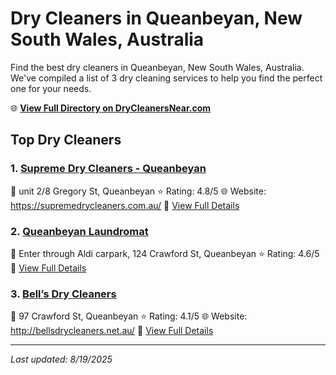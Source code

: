 # Dry Cleaners in Queanbeyan, New South Wales, Australia

Find the best dry cleaners in Queanbeyan, New South Wales, Australia. We've compiled a list of 3 dry cleaning services to help you find the perfect one for your needs.

🌐 **[View Full Directory on DryCleanersNear.com](https://drycleanersnear.com/city/Australia/New%20South%20Wales/Queanbeyan)**

## Top Dry Cleaners

### 1. [Supreme Dry Cleaners - Queanbeyan](https://drycleanersnear.com/dryCleaner/68a28931e025a3a8d28d3822/supreme-dry-cleaners-queanbeyan)
📍 unit 2/8 Gregory St, Queanbeyan
⭐ Rating: 4.8/5
🌐 Website: https://supremedrycleaners.com.au/
🔗 [View Full Details](https://drycleanersnear.com/dryCleaner/68a28931e025a3a8d28d3822/supreme-dry-cleaners-queanbeyan)

### 2. [Queanbeyan Laundromat](https://drycleanersnear.com/dryCleaner/68a289a5e025a3a8d28d3c8e/queanbeyan-laundromat)
📍 Enter through Aldi carpark, 124 Crawford St, Queanbeyan
⭐ Rating: 4.6/5
🔗 [View Full Details](https://drycleanersnear.com/dryCleaner/68a289a5e025a3a8d28d3c8e/queanbeyan-laundromat)

### 3. [Bell’s Dry Cleaners](https://drycleanersnear.com/dryCleaner/68a2894fe025a3a8d28d3a58/bell-s-dry-cleaners)
📍 97 Crawford St, Queanbeyan
⭐ Rating: 4.1/5
🌐 Website: http://bellsdrycleaners.net.au/
🔗 [View Full Details](https://drycleanersnear.com/dryCleaner/68a2894fe025a3a8d28d3a58/bell-s-dry-cleaners)


---

*Last updated: 8/19/2025*
